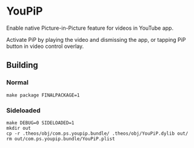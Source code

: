 # YouPiP

Enable native Picture-in-Picture feature for videos in YouTube app.

Activate PiP by playing the video and dismissing the app, or tapping PiP button in video control overlay.

## Building

### Normal

```
make package FINALPACKAGE=1
```

### Sideloaded

```
make DEBUG=0 SIDELOADED=1
mkdir out
cp -r .theos/obj/com.ps.youpip.bundle/ .theos/obj/YouPiP.dylib out/
rm out/com.ps.youpip.bundle/YouPiP.plist
```